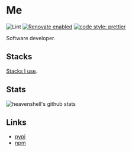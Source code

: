 # Me

![Lint](https://github.com/heavenshell/heavenshell/workflows/Lint/badge.svg)
[![Renovate enabled](https://img.shields.io/badge/renovate-enabled-brightgreen.svg)](https://renovatebot.com/)
[![code style: prettier](https://img.shields.io/badge/code_style-prettier-ff69b4.svg?style=flat-square)](https://github.com/prettier/prettier)

Software developer.

## Stacks

[Stacks I use](https://stackshare.io/heavenshell/my-stack#stack).

## Stats

![heavenshell's github stats](https://github-readme-stats.vercel.app/api?username=heavenshell&show_icons=true&count_private=true&line_height=40)

## Links

-   [pypi](https://pypi.org/user/ohyanagi/)
-   [npm](https://www.npmjs.com/~heavenshell)
